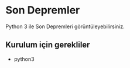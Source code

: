 # Son Depremler
Python 3 ile Son Depremleri görüntüleyebilirsiniz.

## Kurulum için gerekliler
- python3
